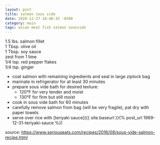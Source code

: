 ```yaml
---
layout: post
title: salmon sous vide
date: 2020-12-27 18:48:35 -0500
category: main
tags: asian meat fish salmon sousvide
---
```


1.5 lbs. salmon fillet  
1 Tbsp. olive oil  
1 Tbsp. soy sauce  
zest from 1 lime  
1/4 tsp. red pepper flakes  
1/4 tsp. ginger  
* coat salmon with remaining ingredients and seal in large ziplock bag
* marinate in refrigerator for at least 30 minutes
* prepare sous vide bath for desired texture: 
  * 120°F for very tender and moist
  * 130°F for firm but still moist
* cook in sous vide bath for 60 minutes
* carefully remove salmon from bag (will be very fragile), pat dry with paper towels
* serve over rice with [teriyaki sauce]({{ site.baseurl }}{% post_url 1969-12-31-teriyaki-sauce %})

source: <https://www.seriouseats.com/recipes/2016/08/sous-vide-salmon-recipe.html>
